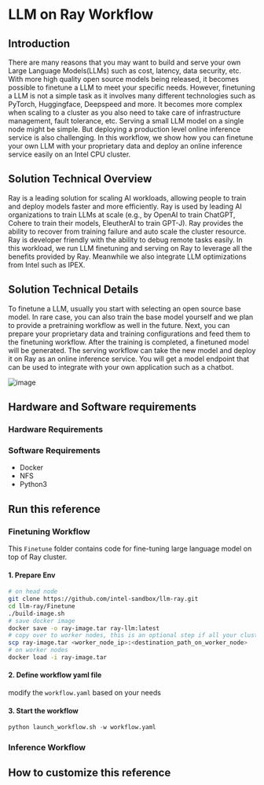 # LLM on Ray Workflow

## Introduction
There are many reasons that you may want to build and serve your own Large Language Models(LLMs) such as cost, latency, data security, etc. With more high quality open source models being released, it becomes possible to finetune a LLM to meet your specific needs. However, finetuning a LLM is not a simple task as it involves many different technologies such as PyTorch, Huggingface, Deepspeed and more. It becomes more complex when scaling to a cluster as you also need to take care of infrastructure management, fault tolerance, etc. Serving a small LLM model on a single node might be simple. But deploying a production level online inference service is also challenging.
In this workflow, we show how you can finetune your own LLM with your proprietary data and deploy an online inference service easily on an Intel CPU cluster.



## Solution Technical Overview
Ray is a leading solution for scaling AI workloads, allowing people to train and deploy models faster and more efficiently. Ray is used by leading AI organizations to train LLMs at scale (e.g., by OpenAI to train ChatGPT, Cohere to train their models, EleutherAI to train GPT-J). Ray provides the ability to recover from training failure and auto scale the cluster resource. Ray is developer friendly with the ability to debug remote tasks easily. In this workload, we run LLM finetuning and serving on Ray to leverage all the benefits provided by Ray. Meanwhile we also integrate LLM optimizations from Intel such as IPEX.


## Solution Technical Details
To finetune a LLM, usually you start with selecting an open source base model. In rare case, you can also train the base model yourself and we plan to provide a pretraining workflow as well in the future.  Next, you can prepare your proprietary data and training configurations and feed them to the finetuning workflow. After the training is completed, a finetuned model will be generated. The serving workflow can take the new model and deploy it on Ray as an online inference service. You will get a model endpoint that can be used to integrate with your own application such as a chatbot.

![image](https://github.com/intel-sandbox/llm-ray/assets/9278199/addd7a7f-83ef-43ae-b3ac-dd81cc2570e4)



## Hardware and Software requirements


### Hardware Requirements


### Software Requirements
- Docker 
- NFS 
- Python3


## Run this reference

### Finetuning Workflow
This `Finetune` folder contains code for fine-tuning large language model on top of Ray cluster. 

#### 1. Prepare Env
```bash
# on head node 
git clone https://github.com/intel-sandbox/llm-ray.git
cd llm-ray/Finetune
./build-image.sh 
# save docker image
docker save -o ray-image.tar ray-llm:latest
# copy over to worker nodes, this is an optional step if all your cluster nodes are NFS-shared
scp ray-image.tar <worker_node_ip>:<destination_path_on_worker_node>
# on worker nodes   
docker load -i ray-image.tar 
```

#### 2. Define workflow yaml file 
modify the `workflow.yaml` based on your needs


#### 3. Start the workflow
```python
python launch_workflow.sh -w workflow.yaml
```


### Inference Workflow

## How to customize this reference





